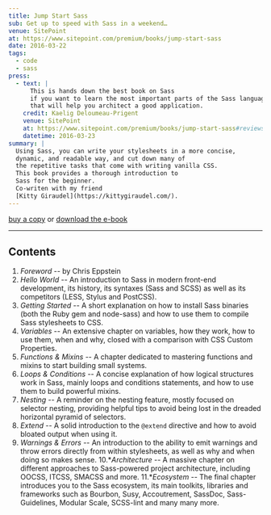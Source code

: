 ```yaml
---
title: Jump Start Sass
sub: Get up to speed with Sass in a weekend…
venue: SitePoint
at: https://www.sitepoint.com/premium/books/jump-start-sass
date: 2016-03-22
tags:
  - code
  - sass
press:
  - text: |
      This is hands down the best book on Sass
      if you want to learn the most important parts of the Sass language
      that will help you architect a good application.
    credit: Kaelig Deloumeau-Prigent
    venue: SitePoint
    at: https://www.sitepoint.com/premium/books/jump-start-sass#reviews
    datetime: 2016-03-23
summary: |
  Using Sass, you can write your stylesheets in a more concise,
  dynamic, and readable way, and cut down many of
  the repetitive tasks that come with writing vanilla CSS.
  This book provides a thorough introduction to
  Sass for the beginner.
  Co-writen with my friend
  [Kitty Giraudel](https://kittygiraudel.com/).
---
```


[buy a copy](https://shop.oreilly.com/product/9780994182678.do)
or [download the e-book](https://www.sitepoint.com/premium/books/jump-start-sass)

<figure
  webc:is="press-quotes"
  :@from-data="press"
></figure>

------

## Contents

1. *Foreword* --
   by Chris Eppstein
2. *Hello World* --
   An introduction to Sass in modern front-end development,
   its history, its syntaxes (Sass and SCSS)
   as well as its competitors (LESS, Stylus and PostCSS).
3. *Getting Started* --
   A short explanation on how to install Sass binaries
   (both the Ruby gem and node-sass)
   and how to use them to compile Sass stylesheets to CSS.
4. *Variables* --
   An extensive chapter on variables, how they work,
   how to use them, when and why,
   closed with a comparison with CSS Custom Properties.
5. *Functions & Mixins* --
   A chapter dedicated to mastering functions and mixins
   to start building small systems.
6. *Loops & Conditions* --
   A concise explanation of how logical structures work in Sass,
   mainly loops and conditions statements,
   and how to use them to build powerful mixins.
7. *Nesting* --
   A reminder on the nesting feature,
   mostly focused on selector nesting,
   providing helpful tips to avoid being lost
   in the dreaded horizontal pyramid of selectors.
8. *Extend* --
   A solid introduction to the ``@extend`` directive
   and how to avoid bloated output when using it.
9. *Warnings & Errors* --
   An introduction to the ability to emit warnings
   and throw errors directly from within stylesheets,
   as well as why and when doing so makes sense.
10.**Architecture* --
    A massive chapter on different approaches
    to Sass-powered project architecture,
    including OOCSS, ITCSS, SMACSS and more.
11.**Ecosystem* --
    The final chapter introduces you to the Sass ecosystem,
    its main toolkits, libraries and frameworks such as Bourbon,
    Susy, Accoutrement, SassDoc, Sass-Guidelines,
    Modular Scale, SCSS-lint and many many more.
